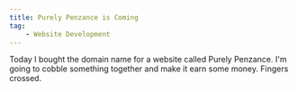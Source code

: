```yaml
---
title: Purely Penzance is Coming
tag:
    - Website Development
---
```


Today I bought the domain name for a website called Purely Penzance. I'm going to cobble something together and make it earn some money. Fingers crossed.
